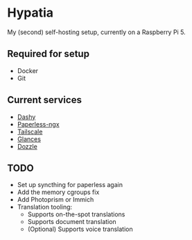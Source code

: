 # Hypatia

My (second) self-hosting setup, currently on a Raspberry Pi 5.


## Required for setup

* Docker
* Git

## Current services
* [Dashy](https://github.com/Lissy93/dashy)
* [Paperless-ngx](https://github.com/paperless-ngx/paperless-ngx)
* [Tailscale](https://tailscale.com/)
* [Glances](https://glances.readthedocs.io/en/latest/index.html)
* [Dozzle](https://dozzle.dev/)

## TODO

* Set up syncthing for paperless again
* Add the memory cgroups fix
* Add Photoprism or Immich
* Translation tooling:
    * Supports on-the-spot translations
    * Supports document translation
    * (Optional) Supports voice translation
